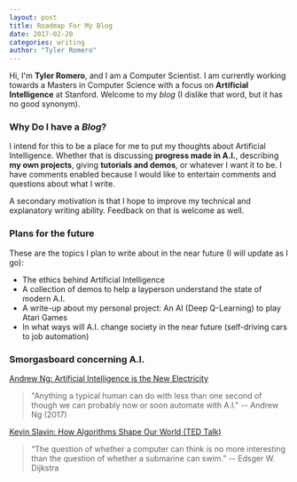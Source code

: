 ```yaml
---
layout: post
title: Roadmap For My Blog
date: 2017-02-20
categories: writing
author: "Tyler Romero"
---
```


Hi, I'm **Tyler Romero**, and I am a Computer Scientist. I am currently working towards a Masters in Computer Science with a focus on **Artificial Intelligence** at Stanford. Welcome to my *blog* (I dislike that word, but it has no good synonym).

### Why Do I have a *Blog*?
I intend for this to be a place for me to put my thoughts about Artificial Intelligence. Whether that is discussing **progress made in A.I.**, describing **my own projects**, giving **tutorials and demos**, or whatever I want it to be.
I have comments enabled because I would like to entertain comments and questions about what I write.

A secondary motivation is that I hope to improve my technical and explanatory writing ability. Feedback on that is welcome as well.

### Plans for the future
These are the topics I plan to write about in the near future (I will update as I go):

- The ethics behind Artificial Intelligence
- A collection of demos to help a layperson understand the state of modern A.I.
- A write-up about my personal project: An AI (Deep Q-Learning) to play Atari Games
- In what ways will A.I. change society in the near future (self-driving cars to job automation)

### Smorgasboard concerning A.I.
[Andrew Ng: Artificial Intelligence is the New Electricity](https://www.youtube.com/watch?v=21EiKfQYZXc)

> "Anything a typical human can do with less than one second of though we can probably now or soon automate with A.I." -- Andrew Ng (2017)

[Kevin Slavin: How Algorithms Shape Our World (TED Talk)](https://www.ted.com/talks/kevin_slavin_how_algorithms_shape_our_world)

> “The question of whether a computer can think is no more interesting than the question of whether a submarine can swim.” -- Edsger W. Dijkstra